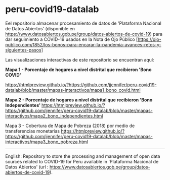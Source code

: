 # peru-covid19-datalab
Eel repositorio almacenar procesamiento de datos de 'Plataforma Nacional de Datos Abiertos' (disponible en https://www.datosabiertos.gob.pe/group/datos-abiertos-de-covid-19) para dar seguimiento a COVID-19 usados en la Nota de Ojo Público [https://ojo-publico.com/1852/los-bonos-para-encarar-la-pandemia-avances-retos-y-siguientes-pasos]

Las visualizaciones interactivas de este repositorio se encuentran aquí:

<b>Mapa 1 - Porcentaje de hogares a nivel distrital que recibieron 'Bono COVID' </b>

https://htmlpreview.github.io/?https://github.com/jjennifer/peru-covid19-datalab/blob/master/mapas-interactivos/mapa1_bono_covid.html

<b>Mapa 2 - Porcentaje de hogares a nivel distrital que recibieron 'Bono Independientes' </b> 
https://htmlpreview.github.io/?https://github.com/jjennifer/peru-covid19-datalab/blob/master/mapas-interactivos/mapa2_bono_independientes.html

Mapa 3 - Cobertura de Mapa de Pobreza (2018) por medio de transferencias monetarias
https://htmlpreview.github.io/?https://github.com/jjennifer/peru-covid19-datalab/blob/master/mapas-interactivos/mapa3_bono_pobreza.html

---------------------------------------------------------------------------------------------------------------------------

English: Repository to store the processing and management of open data sources related to COVID-19 for Peru available in 'Plataforma Nacional de Datos Abiertos' (url : https://www.datosabiertos.gob.pe/group/datos-abiertos-de-covid-19).


